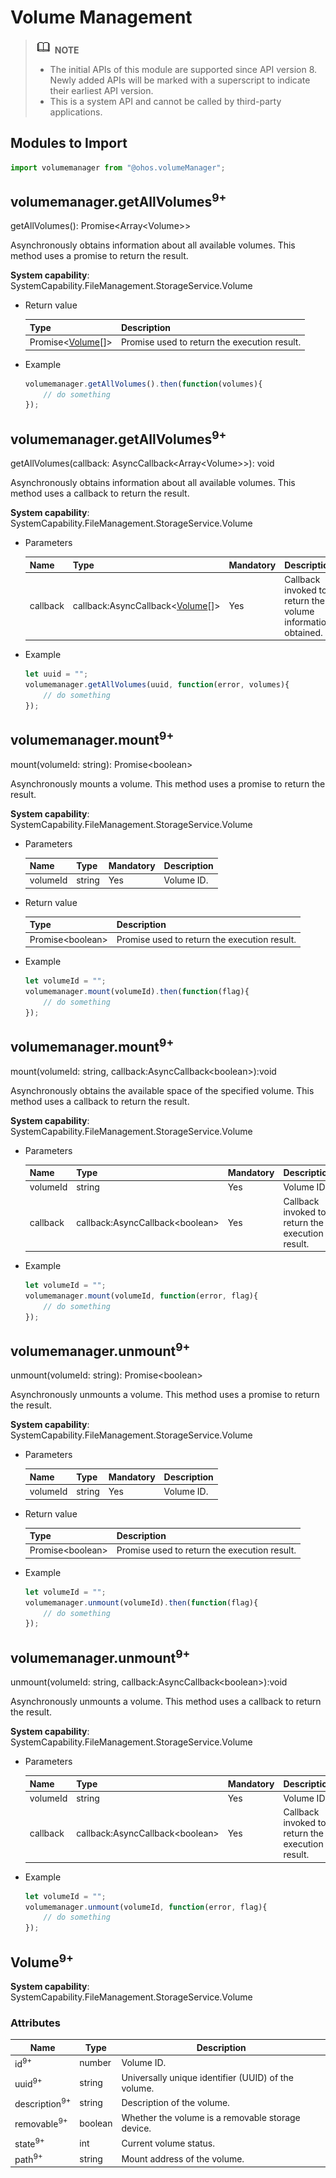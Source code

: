 # Volume Management

> ![icon-note.gif](public_sys-resources/icon-note.gif) **NOTE**<br/>
>
> - The initial APIs of this module are supported since API version 8. Newly added APIs will be marked with a superscript to indicate their earliest API version.
> - This is a system API and cannot be called by third-party applications.

## Modules to Import

```js
import volumemanager from "@ohos.volumeManager";
```

## volumemanager.getAllVolumes<sup>9+</sup>

getAllVolumes(): Promise&lt;Array&lt;Volume&gt;&gt;

Asynchronously obtains information about all available volumes. This method uses a promise to return the result.

**System capability**: SystemCapability.FileManagement.StorageService.Volume

- Return value

  | Type                              | Description                      |
  | ---------------------------------- | -------------------------- |
  | Promise&lt;[Volume](#volume)[]&gt; | Promise used to return the execution result.|

- Example

  ```js
  volumemanager.getAllVolumes().then(function(volumes){
      // do something
  });
  ```

## volumemanager.getAllVolumes<sup>9+</sup>

getAllVolumes(callback: AsyncCallback&lt;Array&lt;Volume&gt;&gt;): void

Asynchronously obtains information about all available volumes. This method uses a callback to return the result.

**System capability**: SystemCapability.FileManagement.StorageService.Volume

- Parameters

  | Name  | Type                                             | Mandatory| Description                                |
  | -------- | ------------------------------------------------- | ---- | ------------------------------------ |
  | callback | callback:AsyncCallback&lt;[Volume](#volume)[]&gt; | Yes  | Callback invoked to return the volume information obtained.|
  
- Example

  ```js
  let uuid = "";
  volumemanager.getAllVolumes(uuid, function(error, volumes){
      // do something
  });
  ```


## volumemanager.mount<sup>9+</sup>

mount(volumeId: string): Promise&lt;boolean&gt;

Asynchronously mounts a volume. This method uses a promise to return the result.

**System capability**: SystemCapability.FileManagement.StorageService.Volume

- Parameters

  | Name  | Type  | Mandatory| Description|
  | -------- | ------ | ---- | ---- |
  | volumeId | string | Yes  | Volume ID.|

- Return value

  | Type                  | Description      |
  | ---------------------- | ---------- |
  | Promise&lt;boolean&gt; | Promise used to return the execution result.|

- Example

  ```js
  let volumeId = "";
  volumemanager.mount(volumeId).then(function(flag){
      // do something
  });
  ```

## volumemanager.mount<sup>9+</sup>

mount(volumeId: string, callback:AsyncCallback&lt;boolean&gt;):void

Asynchronously obtains the available space of the specified volume. This method uses a callback to return the result.

**System capability**: SystemCapability.FileManagement.StorageService.Volume

- Parameters

  | Name  | Type                                 | Mandatory| Description                |
  | -------- | ------------------------------------- | ---- | -------------------- |
  | volumeId | string                                | Yes  | Volume ID.                |
  | callback | callback:AsyncCallback&lt;boolean&gt; | Yes  | Callback invoked to return the execution result.|

- Example

  ```js
  let volumeId = "";
  volumemanager.mount(volumeId, function(error, flag){
      // do something
  });
  ```

## volumemanager.unmount<sup>9+</sup>

unmount(volumeId: string): Promise&lt;boolean&gt;

Asynchronously unmounts a volume. This method uses a promise to return the result.

**System capability**: SystemCapability.FileManagement.StorageService.Volume

- Parameters

  | Name  | Type  | Mandatory| Description|
  | -------- | ------ | ---- | ---- |
  | volumeId | string | Yes  | Volume ID.|

- Return value

  | Type                  | Description      |
  | ---------------------- | ---------- |
  | Promise&lt;boolean&gt; | Promise used to return the execution result.|

- Example

  ```js
  let volumeId = "";
  volumemanager.unmount(volumeId).then(function(flag){
      // do something
  });
  ```

## volumemanager.unmount<sup>9+</sup>

unmount(volumeId: string, callback:AsyncCallback&lt;boolean&gt;):void

Asynchronously unmounts a volume. This method uses a callback to return the result.

**System capability**: SystemCapability.FileManagement.StorageService.Volume

- Parameters

  | Name  | Type                                 | Mandatory| Description                |
  | -------- | ------------------------------------- | ---- | -------------------- |
  | volumeId | string                                | Yes  | Volume ID.                |
  | callback | callback:AsyncCallback&lt;boolean&gt; | Yes  | Callback invoked to return the execution result.|

- Example

  ```js
  let volumeId = "";
  volumemanager.unmount(volumeId, function(error, flag){
      // do something
  });
  ```

## Volume<sup>9+</sup>

**System capability**: SystemCapability.FileManagement.StorageService.Volume

### Attributes

| Name       | Type   | Description                |
| ----------- | ------- | -------------------- |
| id<sup>9+</sup>          | number  | Volume ID.                |
| uuid<sup>9+</sup>        | string  | Universally unique identifier (UUID) of the volume.              |
| description<sup>9+</sup> | string  | Description of the volume.          |
| removable<sup>9+</sup> | boolean | Whether the volume is a removable storage device.|
| state<sup>9+</sup>       | int     | Current volume status.          |
| path<sup>9+</sup>        | string  | Mount address of the volume.        |
